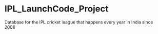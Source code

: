 # IPL_LaunchCode_Project
Database for the IPL cricket league that happens every year in India since 2008
